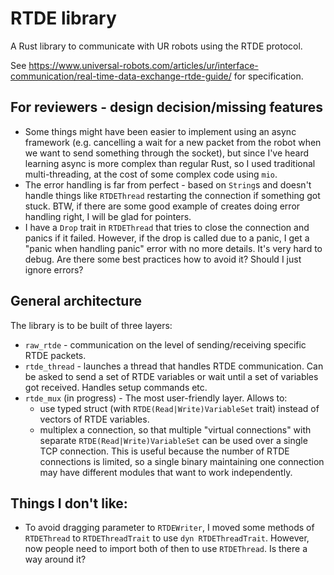 # RTDE library

A Rust library to communicate with UR robots using the RTDE protocol.

See https://www.universal-robots.com/articles/ur/interface-communication/real-time-data-exchange-rtde-guide/
for specification.

## For reviewers - design decision/missing features

* Some things might have been easier to implement using an async framework
(e.g. cancelling a wait for a new packet from the robot when we want to send
something through the socket), but since I've heard learning async is more
complex than regular Rust, so I used traditional multi-threading, at the cost
of some complex code using `mio`.
* The error handling is far from perfect - based on `String`s and doesn't
handle things like `RTDEThread` restarting the connection if something got
stuck. BTW, if there are some good example of creates doing error handling
right, I will be glad for pointers.
* I have a `Drop` trait in `RTDEThread` that tries to close the connection and
panics if it failed. However, if the drop is called due to a panic, I get a
"panic when handling panic" error with no more details. It's very hard to
debug. Are there some best practices how to avoid it? Should I just ignore
errors?

## General architecture

The library is to be built of three layers:

- `raw_rtde` - communication on the level of sending/receiving specific RTDE packets.
- `rtde_thread` - launches a thread that handles RTDE communication. Can be asked to
send a set of RTDE variables or wait until a set of variables got received. Handles
setup commands etc.
- `rtde_mux` (in progress) - The most user-friendly layer. Allows to:
  - use typed struct (with `RTDE(Read|Write)VariableSet` trait) instead of vectors of
  RTDE variables.
  - multiplex a connection, so that multiple "virtual connections" with separate
  `RTDE(Read|Write)VariableSet` can be used over a single TCP connection. This is useful
  because the number of RTDE connections is limited, so a single binary maintaining one
  connection may have different modules that want to work independently.

## Things I don't like:
* To avoid dragging <T> parameter to `RTDEWriter`, I moved some methods of `RTDEThread`
to `RTDEThreadTrait` to use `dyn RTDEThreadTrait`. However, now people need to import both
of then to use `RTDEThread`. Is there a way around it?
